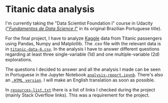 # Titanic data analysis

I'm currently taking the "Data Scientist Foundation I" course in Udacity 
(["*Fundamentos de Data Science I*"](https://br.udacity.com/course/fundamentos-data-science-i-python--nd110) in its original Brazilian Portuguese title).

For the final project, I have to analyze [Kaggle](https://www.kaggle.com/c/titanic/data) data from Titanic passengers using Pandas, Numpy 
and Matplotlib. The .csv file with the relevant data is in [`titanic-data-6.csv`](https://github.com/pedrohasantiago/udacity-titanic/blob/master/titanic-data-6.csv).
In the analysis I have to answer different questions regarding at least three single-variable (1d) and one multiple-variable (2d) explorations.

The questions I decided to answer and all the analysis I made can be seen in Portuguese in the Jupyter Notebook [`analysis-report.ipynb`](https://github.com/pedrohasantiago/udacity-titanic/blob/master/analysis-report.ipynb). There's also an [`.HTML version`](https://github.com/pedrohasantiago/udacity-titanic/blob/master/analysis-report.html). I will make an 
English translation as soon as possible.

In [`resources-list.txt`](https://github.com/pedrohasantiago/udacity-titanic/blob/master/resources-list.txt) there is a list of links I checked during the project (mainly Stack Overflow links). This was a requirement for the 
project.
